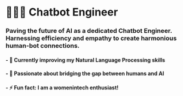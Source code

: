 <p>
  <h1> 👩🏼‍💻 Chatbot Engineer </h1>
  
  <h3>
  Paving the future of AI as a dedicated Chatbot Engineer. 
  Harnessing efficiency and empathy to create harmonious human-bot connections.
  </h3>

  <h4>
  - 🌱 Currently improving my Natural Language Processing skills 
  </h4>
  <h4>
  - 💬 Passionate about bridging the gap between humans and AI
  </h4>
  <h4>
  - ⚡ Fun fact: I am a  womenintech enthusiast!
  </h4>
</p> 
